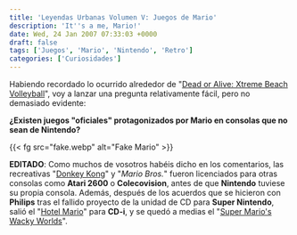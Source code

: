 ```yaml
---
title: 'Leyendas Urbanas Volumen V: Juegos de Mario'
description: 'It''s a me, Mario!'
date: Wed, 24 Jan 2007 07:33:03 +0000
draft: false
tags: ['Juegos', 'Mario', 'Nintendo', 'Retro']
categories: ['Curiosidades']
---
```


Habiendo recordado lo ocurrido alrededor de "[Dead or Alive: Xtreme Beach Volleyball](/leyendas-urbanas-volumen-iv-dead-or-alive-xtreme-beach-volleyball/)", voy a lanzar una pregunta relativamente fácil, pero no demasiado evidente:

**¿Existen juegos "oficiales" protagonizados por Mario en consolas que no sean de Nintendo?**

{{< fg src="fake.webp" alt="Fake Mario" >}}

**EDITADO**: Como muchos de vosotros habéis dicho en los comentarios, las recreativas "[Donkey Kong](http://en.wikipedia.org/wiki/Donkey_Kong_(video_game))" y "_Mario Bros._" fueron licenciados para otras consolas como **Atari 2600** o **Colecovision**, antes de que **Nintendo** tuviese su propia consola. Además, después de los acuerdos que se hicieron con **Philips** tras el fallido proyecto de la unidad de CD para **Super Nintendo**, salió el "[Hotel Mario](http://en.wikipedia.org/wiki/Hotel_Mario)" para **CD-i**, y se quedó a medias el "[Super Mario's Wacky Worlds](http://en.wikipedia.org/wiki/Super_Mario%27s_Wacky_Worlds)".